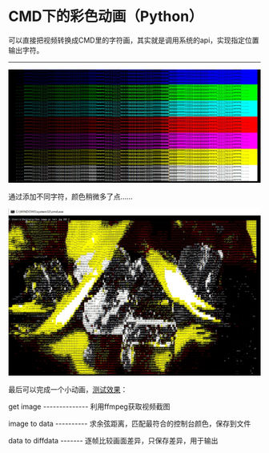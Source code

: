 # CMD下的彩色动画（Python）

可以直接把视频转换成CMD里的字符画，其实就是调用系统的api，实现指定位置输出字符。

---

![效果图](Image1.jpg)

通过添加不同字符，颜色稍微多了点……

![效果图](image2.jpg)

最后可以完成一个小动画，[测试效果](http://www.bilibili.com/video/av8544788/)：

get image  --------------  利用ffmpeg获取视频截图

image to data  ----------  求余弦距离，匹配最符合的控制台颜色，保存到文件

data to diffdata  -------  逐帧比较画面差异，只保存差异，用于输出
